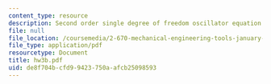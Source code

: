 ```yaml
---
content_type: resource
description: Second order single degree of freedom oscillator equation.
file: null
file_location: /coursemedia/2-670-mechanical-engineering-tools-january-iap-2004/de8f704bcfd99423750aafcb25098593_hw3b.pdf
file_type: application/pdf
resourcetype: Document
title: hw3b.pdf
uid: de8f704b-cfd9-9423-750a-afcb25098593
---
```

